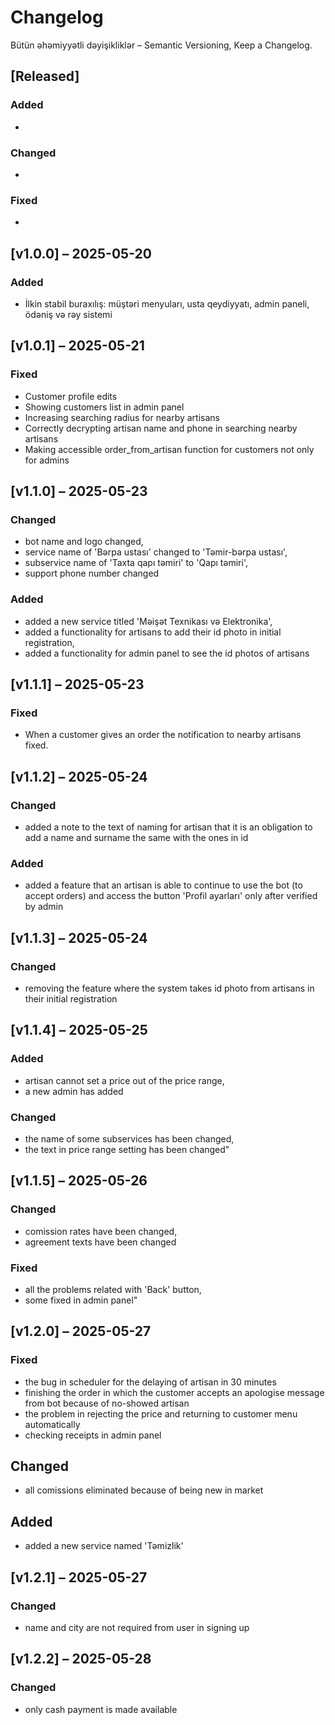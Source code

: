 # Changelog
Bütün əhəmiyyətli dəyişikliklər – Semantic Versioning, Keep a Changelog.

## [Released]

### Added
- 

### Changed
- 

### Fixed
- 

## [v1.0.0] – 2025-05-20
### Added
- İlkin stabil buraxılış: müştəri menyuları, usta qeydiyyatı, admin paneli, ödəniş və rəy sistemi

## [v1.0.1] – 2025-05-21
### Fixed
- Customer profile edits
- Showing customers list in admin panel
- Increasing searching radius for nearby artisans
- Correctly decrypting artisan name and phone in searching nearby artisans
- Making accessible order_from_artisan function for customers not only for admins

## [v1.1.0] – 2025-05-23
### Changed
- bot name and logo changed,
- service name of 'Bərpa ustası' changed to 'Təmir-bərpa ustası',
- subservice name of 'Taxta qapı təmiri' to 'Qapı təmiri',
- support phone number changed

### Added
- added a new service titled 'Məişət Texnikası və Elektronika',
- added a functionality for artisans to add their id photo in initial registration,
- added a functionality for admin panel to see the id photos of artisans

## [v1.1.1] – 2025-05-23
### Fixed
- When a customer gives an order the notification to nearby artisans fixed.

## [v1.1.2] – 2025-05-24
### Changed
- added a note to the text of naming for artisan that it is an obligation to add a name and surname the same with the ones in id

### Added
- added a feature that an artisan is able to continue to use the bot (to accept orders) and access the button 'Profil ayarları' only after verified by admin

## [v1.1.3] – 2025-05-24
### Changed
- removing the feature where the system takes id photo from artisans in their initial registration

## [v1.1.4] – 2025-05-25
### Added
- artisan cannot set a price out of the price range, 
- a new admin has added

### Changed
- the name of some subservices has been changed, 
- the text in price range setting has been changed"
  
## [v1.1.5] – 2025-05-26
### Changed 
- comission rates have been changed,
- agreement texts have been changed
  
### Fixed
- all the problems related with 'Back' button,
- some fixed in admin panel"

## [v1.2.0] – 2025-05-27
### Fixed
- the bug in scheduler for the delaying of artisan in 30 minutes
- finishing the order in which the customer accepts an apologise message from bot because of no-showed artisan
- the problem in rejecting the price and returning to customer menu automatically
- checking receipts in admin panel

## Changed
- all comissions eliminated because of being new in market

## Added
- added a new service named 'Təmizlik'

## [v1.2.1] – 2025-05-27
### Changed
- name and city are not required from user in signing up

## [v1.2.2] – 2025-05-28
### Changed
- only cash payment is made available
